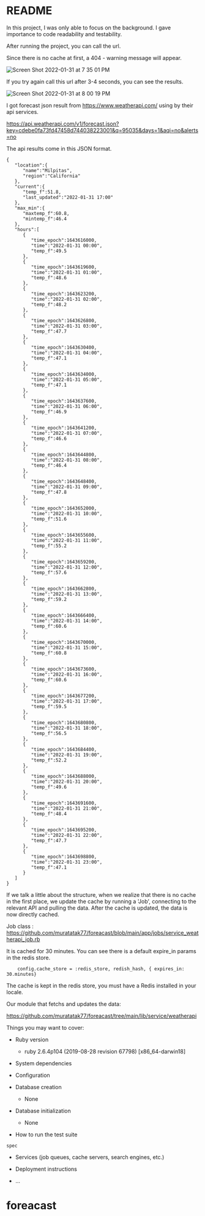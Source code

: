 # README


In this project, I was only able to focus on the background. I gave importance to code readability and testability.

After running the project, you can call the url.

Since there is no cache at first, a 404 - warning message will appear.


![Screen Shot 2022-01-31 at 7 35 01 PM](https://user-images.githubusercontent.com/4965162/151909263-67212f64-051f-4c33-b7b7-7c1be90f5a3d.png)



If you try again call this url after 3-4 seconds, you can see the results.

![Screen Shot 2022-01-31 at 8 00 19 PM](https://user-images.githubusercontent.com/4965162/151910977-2f8be721-2fe9-486a-abb1-61d1d59dec52.png)



I got forecast json result from https://www.weatherapi.com/ using by their api services. 

https://api.weatherapi.com/v1/forecast.json?key=cdebe0fa73fd47458d744038223001&q=95035&days=1&aqi=no&alerts=no

The api results come in this JSON format.

```
{
   "location":{
      "name":"Milpitas",
      "region":"California"
   },
   "current":{
      "temp_f":51.8,
      "last_updated":"2022-01-31 17:00"
   },
   "max_min":{
      "maxtemp_f":60.8,
      "mintemp_f":46.4
   },
   "hours":[
      {
         "time_epoch":1643616000,
         "time":"2022-01-31 00:00",
         "temp_f":49.5
      },
      {
         "time_epoch":1643619600,
         "time":"2022-01-31 01:00",
         "temp_f":48.6
      },
      {
         "time_epoch":1643623200,
         "time":"2022-01-31 02:00",
         "temp_f":48.2
      },
      {
         "time_epoch":1643626800,
         "time":"2022-01-31 03:00",
         "temp_f":47.7
      },
      {
         "time_epoch":1643630400,
         "time":"2022-01-31 04:00",
         "temp_f":47.1
      },
      {
         "time_epoch":1643634000,
         "time":"2022-01-31 05:00",
         "temp_f":47.1
      },
      {
         "time_epoch":1643637600,
         "time":"2022-01-31 06:00",
         "temp_f":46.9
      },
      {
         "time_epoch":1643641200,
         "time":"2022-01-31 07:00",
         "temp_f":46.6
      },
      {
         "time_epoch":1643644800,
         "time":"2022-01-31 08:00",
         "temp_f":46.4
      },
      {
         "time_epoch":1643648400,
         "time":"2022-01-31 09:00",
         "temp_f":47.8
      },
      {
         "time_epoch":1643652000,
         "time":"2022-01-31 10:00",
         "temp_f":51.6
      },
      {
         "time_epoch":1643655600,
         "time":"2022-01-31 11:00",
         "temp_f":55.2
      },
      {
         "time_epoch":1643659200,
         "time":"2022-01-31 12:00",
         "temp_f":57.6
      },
      {
         "time_epoch":1643662800,
         "time":"2022-01-31 13:00",
         "temp_f":59.2
      },
      {
         "time_epoch":1643666400,
         "time":"2022-01-31 14:00",
         "temp_f":60.6
      },
      {
         "time_epoch":1643670000,
         "time":"2022-01-31 15:00",
         "temp_f":60.8
      },
      {
         "time_epoch":1643673600,
         "time":"2022-01-31 16:00",
         "temp_f":60.6
      },
      {
         "time_epoch":1643677200,
         "time":"2022-01-31 17:00",
         "temp_f":59.5
      },
      {
         "time_epoch":1643680800,
         "time":"2022-01-31 18:00",
         "temp_f":56.5
      },
      {
         "time_epoch":1643684400,
         "time":"2022-01-31 19:00",
         "temp_f":52.2
      },
      {
         "time_epoch":1643688000,
         "time":"2022-01-31 20:00",
         "temp_f":49.6
      },
      {
         "time_epoch":1643691600,
         "time":"2022-01-31 21:00",
         "temp_f":48.4
      },
      {
         "time_epoch":1643695200,
         "time":"2022-01-31 22:00",
         "temp_f":47.7
      },
      {
         "time_epoch":1643698800,
         "time":"2022-01-31 23:00",
         "temp_f":47.1
      }
   ]
}
```

If we talk a little about the structure, when we realize that there is no cache in the first place, we update the cache by running a 'Job', connecting to the relevant API and pulling the data. After the cache is updated, the data is now directly cached.

Job class :  https://github.com/muratatak77/foreacast/blob/main/app/jobs/service_weatherapi_job.rb

It is cached for 30 minutes. You can see there is a default expire_in params in the redis store. 

```
    config.cache_store = :redis_store, redish_hash, { expires_in: 30.minutes}
```

The cache is kept in the redis store, you must have a Redis installed in your locale.


Our module that fetchs and updates the data:

https://github.com/muratatak77/foreacast/tree/main/lib/service/weatherapi



Things you may want to cover:

* Ruby version
  - ruby 2.6.4p104 (2019-08-28 revision 67798) [x86_64-darwin18]

* System dependencies

* Configuration

* Database creation
  - None

* Database initialization
  - None

* How to run the test suite
```  
spec 
```
* Services (job queues, cache servers, search engines, etc.)

* Deployment instructions

* ...
# foreacast
